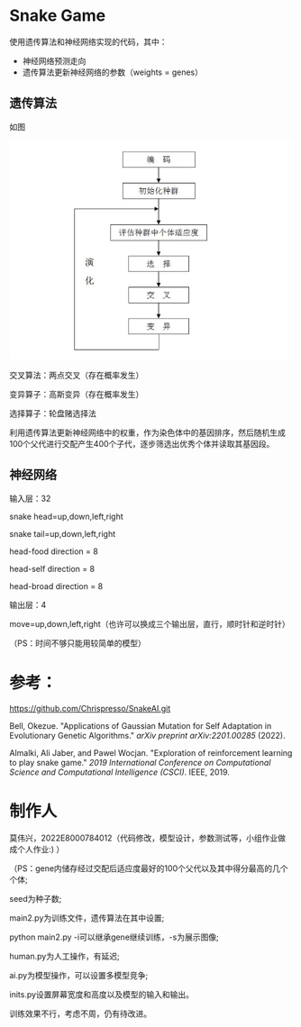 # Snake Game

使用遗传算法和神经网络实现的代码，其中：

* 神经网络预测走向
* 遗传算法更新神经网络的参数（weights = genes）

## 遗传算法

如图

![10386940f6a0d1d8226405fa.webp](assets/10386940-f6a0d1d8226405fa.webp)



交叉算法：两点交叉（存在概率发生）

变异算子：高斯变异（存在概率发生）

选择算子：轮盘赌选择法

利用遗传算法更新神经网络中的权重，作为染色体中的基因排序，然后随机生成100个父代进行交配产生400个子代，逐步筛选出优秀个体并读取其基因段。


## 神经网络

输入层：32

snake head=up,down,left,right

snake tail=up,down,left,right

head-food direction = 8

head-self direction = 8

head-broad direction = 8

输出层：4

move=up,down,left,right（也许可以换成三个输出层，直行，顺时针和逆时针）

（PS：时间不够只能用较简单的模型）


# 参考：

https://github.com/Chrispresso/SnakeAI.git

Bell, Okezue. "Applications of Gaussian Mutation for Self Adaptation in Evolutionary Genetic Algorithms." *arXiv preprint arXiv:2201.00285* (2022).

Almalki, Ali Jaber, and Pawel Wocjan. "Exploration of reinforcement learning to play snake game." *2019 International Conference on Computational Science and Computational Intelligence (CSCI)*. IEEE, 2019.


# 制作人

莫伟兴，2022E8000784012（代码修改，模型设计，参数测试等，小组作业做成个人作业:) ）

（PS：gene内储存经过交配后适应度最好的100个父代以及其中得分最高的几个个体;

seed为种子数;

main2.py为训练文件，遗传算法在其中设置;

python main2.py -i可以继承gene继续训练，-s为展示图像;

human.py为人工操作，有延迟;

ai.py为模型操作，可以设置多模型竞争;

inits.py设置屏幕宽度和高度以及模型的输入和输出。

训练效果不行，考虑不周，仍有待改进。
